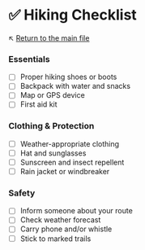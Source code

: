 # ✅ Hiking Checklist

↖️ [Return to the main file](../README.md)

### Essentials
- [ ] Proper hiking shoes or boots
- [ ] Backpack with water and snacks
- [ ] Map or GPS device
- [ ] First aid kit

### Clothing & Protection
- [ ] Weather-appropriate clothing
- [ ] Hat and sunglasses
- [ ] Sunscreen and insect repellent
- [ ] Rain jacket or windbreaker

### Safety
- [ ] Inform someone about your route
- [ ] Check weather forecast
- [ ] Carry phone and/or whistle
- [ ] Stick to marked trails
